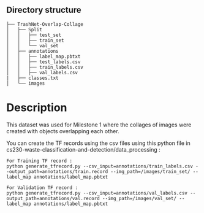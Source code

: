 
## Directory structure
```
├── TrashNet-Overlap-Collage
│   ├── Split
│   │   ├── test_set
│   │   ├── train_set
│   │   └── val_set
│   ├── annotations
│   │   ├── label_map.pbtxt
│   │   ├── test_labels.csv
│   │   ├── train_labels.csv
│   │   ├── val_labels.csv        
|   ├── classes.txt
│   └── images

```

# Description

This dataset was used for Milestone 1 where the collages of images were created with objects overlapping each other.

You can create the TF records using the csv files using this python file in cs230-waste-classification-and-detection/data_processing :

```
For Training TF record :
python generate_tfrecord.py --csv_input=annotations/train_labels.csv --output_path=annotations/train.record --img_path=/images/train_set/ --label_map annotations/label_map.pbtxt

For Validation TF record :
python generate_tfrecord.py --csv_input=annotations/val_labels.csv --output_path=annotations/val.record --img_path=/images/val_set/ --label_map annotations/label_map.pbtxt
